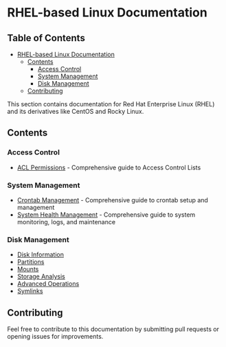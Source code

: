 # RHEL-based Linux Documentation

## Table of Contents
- [RHEL-based Linux Documentation](#rhel-based-linux-documentation)
  - [Contents](#contents)
    - [Access Control](#access-control)
    - [System Management](#system-management)
    - [Disk Management](#disk-management)
  - [Contributing](#contributing)



This section contains documentation for Red Hat Enterprise Linux (RHEL) and its derivatives like CentOS and Rocky Linux.

## Contents

### Access Control
- [ACL Permissions](acl_permissions.md) - Comprehensive guide to Access Control Lists

### System Management
- [Crontab Management](crontab_management.md) - Comprehensive guide to crontab setup and management
- [System Health Management](system_health.md) - Comprehensive guide to system monitoring, logs, and maintenance

### Disk Management
- [Disk Information](disk_management/disk_info.md)
- [Partitions](disk_management/partitions.md)
- [Mounts](disk_management/mounts.md)
- [Storage Analysis](disk_management/storage_analysis.md)
- [Advanced Operations](disk_management/advanced_ops.md)
- [Symlinks](disk_management/symlinks.md)

## Contributing

Feel free to contribute to this documentation by submitting pull requests or opening issues for improvements.
